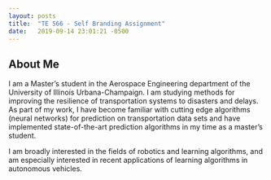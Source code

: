 ```yaml
---
layout: posts
title:  "TE 566 - Self Branding Assignment"
date:   2019-09-14 23:01:21 -0500
---
```


## About Me

I am a Master’s student in the Aerospace Engineering department of the University of Illinois Urbana-Champaign.  I am studying methods for improving the resilience of transportation systems to disasters and delays.  As part of my work, I have become familiar with cutting edge algorithms (neural networks) for prediction on transportation data sets and have implemented state-of-the-art prediction algorithms in my time as a master’s student.

I am broadly interested in the fields of robotics and learning algorithms, and am especially interested in recent applications of learning algorithms in autonomous vehicles.
